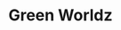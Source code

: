 --- 
title: "Green Worldz"
publishdate: "2019-9-12T16:48:46+02:00"
src: "https://365manga.net/manga/green-worldz"
image: "https://data.365manga.net/images/thumbnails/1900-green-worldz.jpg"
description: "Plants have taken over the planet. In 2017, the vegetation in Tokyo rose up and toppled human society in moments. The few survivors are forced to live in the relative safety of a subway network, but supplies are running low. Join an average high school student named Akira as he challenges the plants in a struggle for survival!"
---